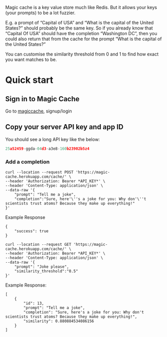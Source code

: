 Magic cache is a key value store much like Redis. But it allows your keys (your prompts) to be a lot fuzzier.

E.g. a prompt of “Capital of USA” and “What is the capital of the United States?” should probably be the same key. So if you already know that “Capital Of USA” should have the completion “Washington DC”, then you could also return that from the cache for the prompt “What is the capital of the United States?”

You can customise the similarity threshold from 0 and 1 to find how exact you want matches to be.

# Quick start

## Sign in to Magic Cache 

Go to [magiccache](), signup/login 

## Copy your server API key and app ID

You should see a long API key like the below:

```jsx
25a52459-ggda-04d3-a3e8-160b23902b5z4
```

### Add a completion

```
curl --location --request POST 'https://magic-cache.herokuapp.com/cache/' \
--header 'Authorization: Bearer *API_KEY*' \
--header 'Content-Type: application/json' \
--data-raw '{
    "prompt": "Tell me a joke",
    "completion":"Sure, here'\''s a joke for you: Why don'\''t scientists trust atoms? Because they make up everything!"
}'
```

Example Response

```
{
    "success": true
}
```

```
curl --location --request GET 'https://magic-cache.herokuapp.com/cache/' \
--header 'Authorization: Bearer *API_KEY*' \
--header 'Content-Type: application/json' \
--data-raw '{
    "prompt": "Joke please",
    "similarity_threshold":"0.5"
}'
```
Example Response:
```
[
    {
        "id": 13,
        "prompt": "Tell me a joke",
        "completion": "Sure, here's a joke for you: Why don't scientists trust atoms? Because they make up everything!",
        "similarity": 0.880884534086156
    }
]
```


